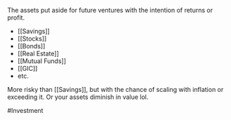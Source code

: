 The assets put aside for future ventures with the intention of returns  or profit. 
- [[Savings]]
- [[Stocks]]
- [[Bonds]]
- [[Real Estate]]
- [[Mutual Funds]]
- [[GIC]]
- etc.

More risky than [[Savings]], but with the chance of scaling with inflation or exceeding it. Or your assets diminish in value lol.

#Investment